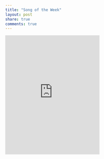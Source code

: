 ```yaml
---
title: "Song of the Week"
layout: post
share: true
comments: true
---
```


<div class="spotify">
    <iframe src="https://embed.spotify.com/?uri=spotify:track:2GIfOOa8hAywfzZptFz3xK" width="300" height="380" frameborder="0" allowtransparency="true"></iframe>
</div>
